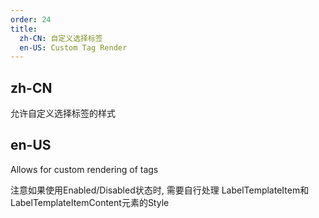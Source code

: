 ```yaml
---
order: 24
title:
  zh-CN: 自定义选择标签
  en-US: Custom Tag Render
---
```


## zh-CN

允许自定义选择标签的样式

## en-US

Allows for custom rendering of tags

注意如果使用Enabled/Disabled状态时, 需要自行处理
LabelTemplateItem和LabelTemplateItemContent元素的Style

